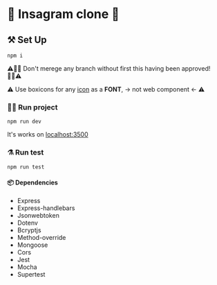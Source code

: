 # 🤳 Insagram clone 📸

## ⚒️ Set Up

```
npm i
```

⚠️🙅‍♀️ Don't merege any branch without first this having been approved! 🙅‍♀️⚠️

⚠️ Use boxicons for any [icon](https://boxicons.com) as a **FONT**, -> not web component <- ⚠️

### 🏃‍♀️ Run project

```
npm run dev
```

It's works on [localhost:3500](http://localhost:3500)


### ⚗️ Run test

```
npm run test
```

#### 📦 Dependencies
- Express
- Express-handlebars
- Jsonwebtoken
- Dotenv
- Bcryptjs
- Method-override
- Mongoose
- Cors
- Jest
- Mocha
- Supertest
